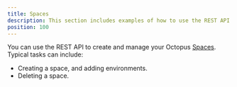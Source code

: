 ```yaml
---
title: Spaces
description: This section includes examples of how to use the REST API to create and manage spaces in Octopus.
position: 100
---
```

You can use the REST API to create and manage your Octopus [Spaces](/docs/administration/spaces/index.md). Typical tasks can include:

- Creating a space, and adding environments.
- Deleting a space.